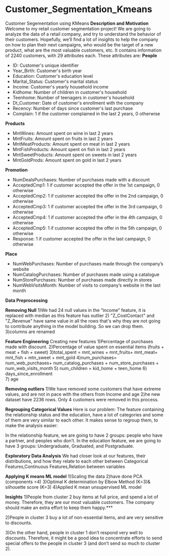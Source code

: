 # Customer_Segmentation_Kmeans
Customer Segementation using KMeans
**Description and Motivation**
Welcome to my retail customer segmentation project! We are going to analyze the data of a retail company, and try to understand the behavior of their customers. Hopefully, we’ll find a lot of insights to help the company on how to plan their next campaigns, who would be the target of a new product, what are the most valuable customers, etc.
It contains information of 2240 customers, with 29 attributes each. These attributes are: 
**People**
- ID: Customer's unique identifier
- Year_Birth: Customer's birth year
- Education: Customer's education level
- Marital_Status: Customer's marital status
- Income: Customer's yearly household income
- Kidhome: Number of children in customer's household
- Teenhome: Number of teenagers in customer's household
- Dt_Customer: Date of customer's enrollment with the company
- Recency: Number of days since customer's last purchase
- Complain: 1 if the customer complained in the last 2 years, 0 otherwise

**Products**

- MntWines: Amount spent on wine in last 2 years
- MntFruits: Amount spent on fruits in last 2 years
- MntMeatProducts: Amount spent on meat in last 2 years
- MntFishProducts: Amount spent on fish in last 2 years
- MntSweetProducts: Amount spent on sweets in last 2 years
- MntGoldProds: Amount spent on gold in last 2 years

**Promotion**

- NumDealsPurchases: Number of purchases made with a discount
- AcceptedCmp1: 1 if customer accepted the offer in the 1st campaign, 0 otherwise
- AcceptedCmp2: 1 if customer accepted the offer in the 2nd campaign, 0 otherwise
- AcceptedCmp3: 1 if customer accepted the offer in the 3rd campaign, 0 otherwise
- AcceptedCmp4: 1 if customer accepted the offer in the 4th campaign, 0 otherwise
- AcceptedCmp5: 1 if customer accepted the offer in the 5th campaign, 0 otherwise
- Response: 1 if customer accepted the offer in the last campaign, 0 otherwise

**Place**

- NumWebPurchases: Number of purchases made through the company’s website
- NumCatalogPurchases: Number of purchases made using a catalogue
- NumStorePurchases: Number of purchases made directly in stores
- NumWebVisitsMonth: Number of visits to company’s website in the last month

**Data Preprocessing**

**Removing Null**
1)We had 24 null values in the “income” feature, it is replaced with median as this feature has outlier
2) "Z_CostContact" and "Z_Revenue" have same value in all the rows that's why 
they are not going to contribute anything in the model building. So we can drop them.
3)columns are renamed

**Feature Engineering**
Creating new features
1)Percentage of purchases made with discount.
2)Percentage of value spent on essential items (fruits + meat + fish + sweet)
3)total_spent = mnt_wines + mnt_fruits+ mnt_meat+ mnt_fish + mtn_sweet + mnt_gold
4)num_purchases= num_web_purchases+ num_catalog_purchases + num_store_purchases + num_web_visits_month 
5) num_children =  kid_home  + teen_home
6) days_since_enrollment  
7) age 

**Removing outliers**
1)We have removed some customers that have extreme values, and are not in pace with the others from Income and age
2)he new dataset have 2236 rows. Only 4 customers were removed in this process.

**Regrouping Categorical Values**
Here is our problem: The feature containing the relationship status and the education, have a lot of categories and some of them are very similar to each other. It makes sense to regroup them, to make the analysis easier:

In the relationship feature, we are going to have 2 groups: people who have a partner, and peoples who don’t.
In the education feature, we are going to have 3 groups: Undergraduate, Graduated, and Postgraduate.

**Exploratory Data Analysis**
We had closer look at our features, their distributions, and how they relate to each other between Categorical Features,Continuous Features,Relation between variables

**Applying K means ML model**
1)Scaling the data
2)have done PCA (components =4)
3)Optimal K determination by Elbow Method (K=3)& silhouette score (K=3)
4)Applied K mean unsupervised ML model

**Insights**
1)People from cluster 2 buy items at full price, and spend a lot of money. Therefore, they are our most valuable customers. The company should make an extra effort to keep them happy.***

2)People in cluster 3 buy a lot of non-essential items, and are very sensitive to discounts.

3)On the other hand, people in cluster 1 don’t respond very well to discounts. Therefore, it might be a good idea to concentrate efforts to send special offers to the people in cluster 3 (and don’t send so much to cluster 2).
